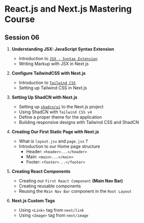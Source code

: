 # React.js and Next.js Mastering Course

## Session 06

1. **Understanding JSX: JavaScript Syntax Extension**

   - Introduction to [`JSX - Syntax Extension`](https://react.dev/learn/writing-markup-with-jsx)
   - Writing Markup with JSX in Next.js

2. **Configure TailwindCSS with Next.js**

   - Introduction to [`Tailwind CSS`](https://tailwindcss.com/docs/installation/framework-guides/nextjs)
   - Setting up Tailwind CSS in Next.js

3. **Setting Up ShadCN with Next.js**

   - Setting up [`shadcn/ui`](https://ui.shadcn.com/docs/installation/next) to the Next.js project
   - Using ShadCN with `Tailwind CSS v4`
   - Define a proper theme for the application
   - Building responsive designs with Tailwind CSS and ShadCN

4. **Creating Our First Static Page with Next.js**

   - What is `layout.jsx` and `page.jsx` ?
   - Introduction to our Home page structure
     - Header: `<header>...</header>`
     - Main: `<main>...</main>`
     - Footer: `<footer>...</footer>`

5. **Creating React Components**

   - Creating our `First React Component` **(Main Nav Bar)**
   - Creating reusable components
   - Reusing the `Main Nav Bar` component in the `Root Layout`

6. **Next.js Custom Tags**
   - Using `<Link>` tag from `next/link`
   - Using `<Image>` tag from `next/image`
